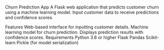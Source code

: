 
Churn Prediction App
A Flask web application that predicts customer churn using a machine learning model. Input customer data to receive predictions and confidence scores.

Features
Web-based interface for inputting customer details.
Machine learning model for churn prediction.
Displays prediction results with confidence scores.
Requirements
Python 3.8 or higher
Flask
Pandas
Scikit-learn
Pickle (for model serialization)
